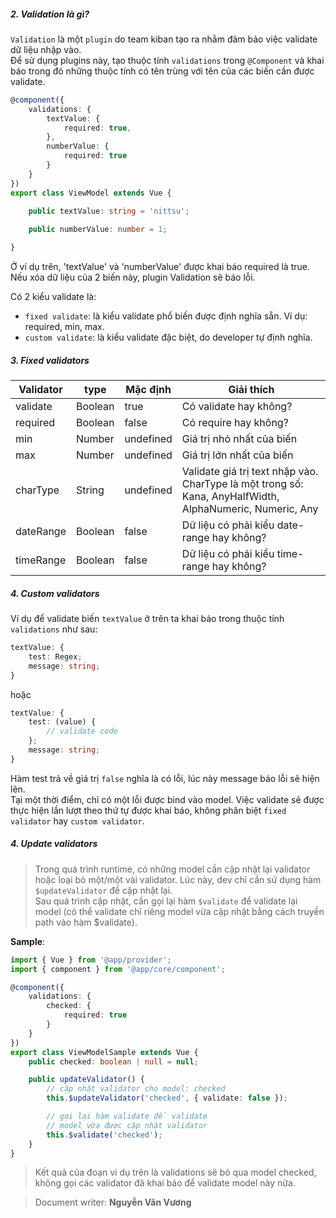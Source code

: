 ##### 2. Validation là gì?

`Validation` là một `plugin` do team kiban tạo ra nhằm đảm bảo việc validate dữ liệu nhập vào.  
Để sử dụng plugins này, tạo thuộc tính `validations` trong `@Component` 
và khai báo trong đó những thuộc tính có tên trùng với tên của các biến cần được validate.

```typescript
@component({
    validations: {
        textValue: {
            required: true,
        },
        numberValue: {
            required: true
        }
    }
})
export class ViewModel extends Vue {
    
    public textValue: string = 'nittsu';

    public numberValue: number = 1;

}
```
Ở ví dụ trên, 'textValue' và 'numberValue' được khai báo required là true. Nếu xóa dữ liệu của 2 biến này, plugin Validation sẽ báo lỗi.


Có 2 kiểu validate là:
- `fixed validate`: là kiểu validate phổ biến được định nghĩa sẵn. Ví dụ: required, min, max.
- `custom validate`: là kiểu validate đặc biệt, do developer tự định nghĩa.


##### 3. Fixed validators
Validator | type | Mặc định |Giải thích
----|----|---------| ------------
validate | Boolean | true | Có validate hay không? 
required | Boolean | false | Có require hay không? 
min | Number | undefined | Giá trị nhỏ nhất của biến
max | Number | undefined | Giá trị lớn nhất của biến
charType | String | undefined |Validate giá trị text nhập vào. CharType là một trong số: Kana, AnyHalfWidth, AlphaNumeric, Numeric, Any
dateRange | Boolean | false |Dữ liệu có phải kiểu date-range hay không?
timeRange | Boolean | false |Dữ liệu có phải kiểu time-range hay không?


##### 4. Custom validators
Ví dụ để validate biến `textValue` ở trên ta khai báo trong thuộc tính `validations` như sau:  
```typescript
textValue: {
    test: Regex;
    message: string;
}
```
hoặc 
```typescript
textValue: {
    test: (value) {
        // validate code
    };
    message: string;
}
```
Hàm test trả về giá trị `false` nghĩa là có lỗi, lúc này message báo lỗi sẽ hiện lên.  
Tại một thời điểm, chỉ có một lỗi được bind vào model. Việc validate sẽ được thực hiện lần lượt theo thứ tự được khai báo, không phân biệt `fixed validator` hay `custom validator`.
##### 4. Update validators
> Trong quá trình runtime, có những model cần cập nhật lại validator hoặc loại bỏ một/một vài validator. Lúc này, dev chỉ cần sử dụng hàm `$updateValidator` để cập nhật lại.
<br />Sau quá trình cập nhật, cần gọi lại hàm `$validate` để validate lại model (có thể validate chỉ riêng model vừa cập nhật bằng cách truyền path vào hàm $validate).

**Sample**:
```typescript
import { Vue } from '@app/provider';
import { component } from '@app/core/component';

@component({
    validations: {
        checked: {
            required: true
        }
    }
})
export class ViewModelSample extends Vue {
    public checked: boolean | null = null;

    public updateValidator() {
        // cập nhật validator cho model: checked
        this.$updateValidator('checked', { validate: false });

        // gọi lại hàm validate để validate
        // model vừa được cập nhật validator
        this.$validate('checked');
    }
}
```
> Kết quả của đoạn ví dụ trên là validations sẽ bỏ qua model checked, không gọi các validator đã khai báo để validate model này nữa.


> Document writer: **Nguyễn Văn Vương**

<div class="mb-3 mt-3"></div>